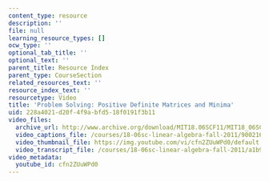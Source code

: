 ```yaml
---
content_type: resource
description: ''
file: null
learning_resource_types: []
ocw_type: ''
optional_tab_title: ''
optional_text: ''
parent_title: Resource Index
parent_type: CourseSection
related_resources_text: ''
resource_index_text: ''
resourcetype: Video
title: 'Problem Solving: Positive Definite Matrices and Minima'
uid: 228a4021-d20f-4f9a-bfd5-18f0191f3b11
video_files:
  archive_url: http://www.archive.org/download/MIT18.06SCF11/MIT18_06SC_110714_M2_300k.mp4
  video_captions_file: /courses/18-06sc-linear-algebra-fall-2011/900216a646875d3f843daf2792241290_cfn2ZUuWPd0.vtt
  video_thumbnail_file: https://img.youtube.com/vi/cfn2ZUuWPd0/default.jpg
  video_transcript_file: /courses/18-06sc-linear-algebra-fall-2011/a1b9902468c1e86af0690a4f731c7739_cfn2ZUuWPd0.pdf
video_metadata:
  youtube_id: cfn2ZUuWPd0
---
```

